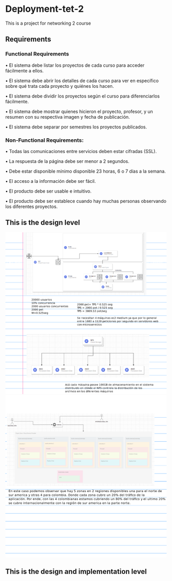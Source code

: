 # Deployment-tet-2
This is a project for networking 2 course 
## Requirements
### Functional Requirements 

• El sistema debe listar los proyectos de cada curso para acceder fácilmente a ellos.
    
• El sistema debe abrir los detalles de cada curso para ver en específico sobre qué trata cada proyecto y quiénes los hacen.
    
• El sistema debe dividir los proyectos según el curso para diferenciarlos fácilmente.
    
• El sistema debe mostrar quienes hicieron el proyecto, profesor, y un resumen con su respectiva imagen y fecha de publicación.
    
• El sistema debe separar por semestres los proyectos publicados.

###  Non-Functional Requirements:

• Todas las comunicaciones entre servicios deben estar cifradas (SSL).

• La respuesta de la página debe ser menor a 2 segundos.

• Debe estar disponible mínimo disponible 23 horas, 6 o 7 días a la semana. 

• El acceso a la información debe ser fácil.

• El producto debe ser usable e intuitivo.

• El producto debe ser establece cuando hay muchas personas observando los diferentes proyectos.

## This is the design level
![](images/niveldiseno-1.png)
![](images/niveldiseno-2.png)
## This is the design and implementation level
